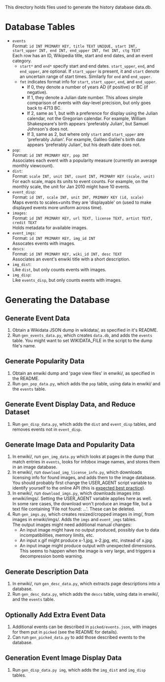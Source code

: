 This directory holds files used to generate the history database data.db.

# Database Tables
-   `events` <br>
    Format:
        `id INT PRIMARY KEY, title TEXT UNIQUE, start INT, start_upper INT, end INT, end_upper INT, fmt INT, ctg TEXT`
        <br>
    Each row has an ID, Wikipedia title, start and end dates, and an event category.
    -   `start*` and `end*` specify start and end dates.
        `start_upper`, `end`, and `end_upper`, are optional.
        If `start_upper` is present, it and `start` denote an uncertain range of start times.
        Similarly for `end` and `end_upper`.
    -   `fmt` indicates format info for `start`, `start_upper`, `end`, and `end_upper`.
        -   If 0, they denote a number of years AD (if positive) or BC (if negative).
        -   If 1, they denote a Julian date number.
            This allows simple comparison of events with day-level precision, but only goes back to 4713 BC.
        -   If 2, same as 1, but with a preference for display using the Julian calendar, not the Gregorian calendar.
            For example, William Shakespeare's birth appears 'preferably Julian', but Samuel Johnson's does not.
        -   If 3, same as 2, but where only `start` and `start_upper` are 'preferably Julian'.
            For example, Galileo Galilei's birth date appears 'preferably Julian', but his death date does not.
-   `pop`: <br>
    Format: `id INT PRIMARY KEY, pop INT` <br>
    Associates each event with a popularity measure (currently an average monthly viewcount).
-   `dist`: <br>
    Format: `scale INT, unit INT, count INT, PRIMARY KEY (scale, unit)` <br>
    For each scale, maps its units to event counts.
    For example, on the monthly scale, the unit for Jan 2010 might have 10 events.
-   `event_disp`: <br>
    Format: `id INT, scale INT, unit INT, PRIMARY KEY (id, scale)` <br>
    Maps events to scales+units they are 'displayable' on (used to make displayed events more uniform across time).
-   `images`: <br>
    Format: `id INT PRIMARY KEY, url TEXT, license TEXT, artist TEXT, credit TEXT` <br>
    Holds metadata for available images.
-   `event_imgs`: <br>
    Format: `id INT PRIMARY KEY, img_id INT` <br>
    Assocates events with images.
-   `descs`: <br>
    Format: `id INT PRIMARY KEY, wiki_id INT, desc TEXT` <br>
    Associates an event's enwiki title with a short description.
-   `img_dist`: <br>
    Like `dist`, but only counts events with images.
-   `img_disp`: <br>
    Like `events_disp`, but only counts events with images.

# Generating the Database

## Generate Event Data
1.  Obtain a Wikidata JSON dump in wikidata/, as specified in it's README.
1.  Run `gen_events_data.py`, which creates `data.db`, and adds the `events` table.
    You might want to set WIKIDATA_FILE in the script to the dump file's name.

## Generate Popularity Data
1.  Obtain an enwiki dump and 'page view files' in enwiki/, as specified in the README.
1.  Run `gen_pop_data.py`, which adds the `pop` table, using data in enwiki/ and the `events` table.

## Generate Event Display Data, and Reduce Dataset
1.  Run `gen_disp_data.py`, which adds the `dist` and `event_disp` tables, and removes events not in `event_disp`.

## Generate Image Data and Popularity Data
1.  In enwiki/, run `gen_img_data.py` which looks at pages in the dump that match entries in `events`,
    looks for infobox image names, and stores them in an image database.
1.  In enwiki/, run `download_img_license_info.py`, which downloads licensing info for found
    images, and adds them to the image database. You should probably first change the USER_AGENT
    script variable to identify yourself to the online API (this is
    [expected best practice](https://www.mediawiki.org/wiki/API:Etiquette)).
1.  In enwiki/, run `download_imgs.py`, which downloads images into enwiki/imgs/. Setting the
    USER_AGENT variable applies here as well. <br>
    In some rare cases, the download won't produce an image file, but a text file containing
    'File not found: ...'. These can be deleted.
1.  Run `gen_imgs.py`, which creates resized/cropped images in img/, from images in enwiki/imgs/.
    Adds the `imgs` and `event_imgs` tables. <br>
    The output images might need additional manual changes:
    -   An input image might have no output produced, possibly due to
        data incompatibilities, memory limits, etc.
    -   An input x.gif might produce x-1.jpg, x-2.jpg, etc, instead of x.jpg.
    -   An input image might produce output with unexpected dimensions.
        This seems to happen when the image is very large, and triggers a
        decompression bomb warning.

## Generate Description Data
1.  In enwiki/, run `gen_desc_data.py`, which extracts page descriptions into a database.
1.  Run `gen_desc_data.py`, which adds the `descs` table, using data in enwiki/, and the `events` table.

## Optionally Add Extra Event Data
1.  Additional events can be described in `picked/events.json`, with images for them put
    in `picked` (see the README for details).
1.  Can run `gen_picked_data.py` to add those described events to the database.

## Generation Event Image Display Data
1. Run `gen_disp_data.py img`, which adds the `img_dist` and `img_disp` tables.

